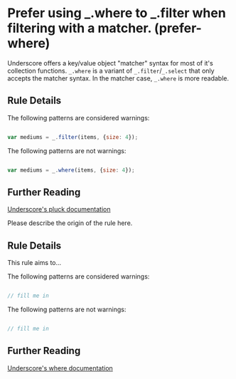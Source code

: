 # Prefer using _.where to _.filter when filtering with a matcher. (prefer-where)

Underscore offers a key/value object "matcher" syntax for most of it's
collection functions. `_.where` is a variant of `_.filter`/`_.select` that only accepts the matcher syntax. In the matcher case, `_.where` is more readable.

## Rule Details

The following patterns are considered warnings:

```js

var mediums = _.filter(items, {size: 4});

```

The following patterns are not warnings:

```js

var mediums = _.where(items, {size: 4});

```

## Further Reading

[Underscore's pluck documentation](http://underscorejs.org/#pluck)

Please describe the origin of the rule here.


## Rule Details

This rule aims to...

The following patterns are considered warnings:

```js

// fill me in

```

The following patterns are not warnings:

```js

// fill me in

```

## Further Reading

[Underscore's where documentation](http://underscorejs.org/#where)
